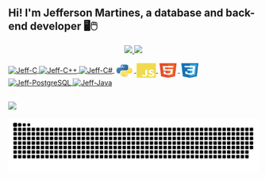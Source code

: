 ## Hi! I'm Jefferson Martines, a database and back-end developer 🖥️🖱️
<div align="center">
  <a href="https://github.com/JeffersonRPM">
  <img height="180em" src="https://github-readme-stats.vercel.app/api?username=JeffersonRPM&show_icons=true&theme=dracula&count_private=true"/>
  <img height="180em" src="https://github-readme-stats.vercel.app/api/top-langs/?username=JeffersonRPM&layout=compact&langs_count-16&theme=dracula"/>
</div>
  
<div style="display: inline_block"><br>
  <img align="center" alt="Jeff-C" height="30" width="40" src="https://cdn.jsdelivr.net/gh/devicons/devicon/icons/c/c-original.svg">
  <img align="center" alt="Jeff-C++" height="30" width="40" src="https://cdn.jsdelivr.net/gh/devicons/devicon/icons/cplusplus/cplusplus-original.svg">
  <img align="center" alt="Jeff-C#" height="30" width="40" src="https://cdn.jsdelivr.net/gh/devicons/devicon/icons/csharp/csharp-original.svg">
  <img align="center" alt="Jeff-Python" height="30" width="40" src="https://raw.githubusercontent.com/devicons/devicon/master/icons/python/python-original.svg">
  <img align="center" alt="Jeff-Js" height="30" width="40" src="https://raw.githubusercontent.com/devicons/devicon/master/icons/javascript/javascript-plain.svg">
  <img align="center" alt="Jeff-HTML" height="30" width="40" src="https://raw.githubusercontent.com/devicons/devicon/master/icons/html5/html5-original.svg">
  <img align="center" alt="Jeff-CSS" height="30" width="40" src="https://raw.githubusercontent.com/devicons/devicon/master/icons/css3/css3-original.svg">
  <img align="center" alt="Jeff-PostgreSQL" height="30" width="40" src="https://cdn.jsdelivr.net/gh/devicons/devicon/icons/postgresql/postgresql-original.svg">
  <img align="center" alt="Jeff-Java" height="30" width="40" src="https://cdn.jsdelivr.net/gh/devicons/devicon/icons/java/java-original.svg">
</div>

  ##
 
<div> 
  <a href="https://www.linkedin.com/in/jeffersonrpm/" target="_blank"><img src="https://img.shields.io/badge/-LinkedIn-%230077B5?style=for-the-badge&logo=linkedin&logoColor=white" target="_blank"></a> 
  
  ![Snake animation](https://github.com/JeffersonRPM/JeffersonRPM/blob/output/github-contribution-grid-snake.svg)
 
</div>
